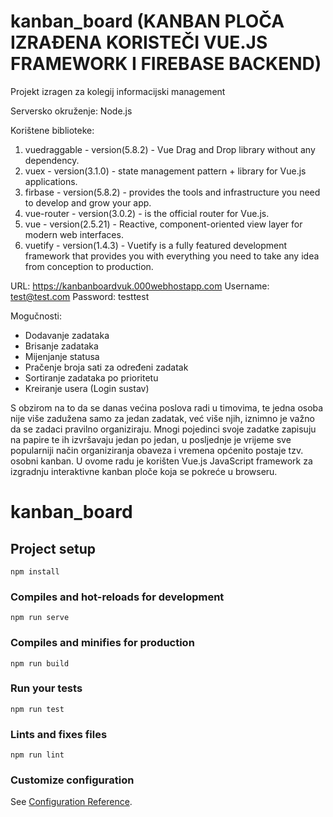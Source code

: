 # kanban_board (KANBAN PLOČA IZRAĐENA KORISTEČI VUE.JS FRAMEWORK I FIREBASE BACKEND)

Projekt izragen za kolegij informacijski management

Serversko okruženje: Node.js

Korištene biblioteke:

1. vuedraggable - version(5.8.2) - Vue Drag and Drop library without any dependency.
2. vuex - version(3.1.0) - state management pattern + library for Vue.js applications.
3. firbase - version(5.8.2) - provides the tools and infrastructure you need to develop and grow your app.
4. vue-router - version(3.0.2) - is the official router for Vue.js.
5. vue - version(2.5.21) - Reactive, component-oriented view layer for modern web interfaces.
6. vuetify - version(1.4.3) - Vuetify is a fully featured development framework that provides you with everything you need to take any idea from conception to production.

URL: https://kanbanboardvuk.000webhostapp.com
Username: test@test.com
Password: testtest

Mogučnosti:

- Dodavanje zadataka
- Brisanje zadataka
- Mijenjanje statusa
- Pračenje broja sati za određeni zadatak
- Sortiranje zadataka po prioritetu
- Kreiranje usera (Login sustav)

S obzirom na to da se danas većina poslova radi u timovima, te jedna osoba nije više zadužena samo za jedan zadatak, već više njih, iznimno je važno da se zadaci pravilno organiziraju. Mnogi pojedinci svoje zadatke zapisuju na papire te ih izvršavaju jedan po jedan, u posljednje je vrijeme sve popularniji način organiziranja obaveza i vremena općenito postaje tzv. osobni kanban. U ovome radu je korišten Vue.js JavaScript framework za izgradnju interaktivne kanban ploče koja se pokreće u browseru.

# kanban_board

## Project setup

```
npm install
```

### Compiles and hot-reloads for development

```
npm run serve
```

### Compiles and minifies for production

```
npm run build
```

### Run your tests

```
npm run test
```

### Lints and fixes files

```
npm run lint
```

### Customize configuration

See [Configuration Reference](https://cli.vuejs.org/config/).
